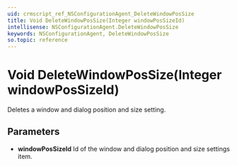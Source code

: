 ```yaml
---
uid: crmscript_ref_NSConfigurationAgent_DeleteWindowPosSize
title: Void DeleteWindowPosSize(Integer windowPosSizeId)
intellisense: NSConfigurationAgent.DeleteWindowPosSize
keywords: NSConfigurationAgent, DeleteWindowPosSize
so.topic: reference
---
```


# Void DeleteWindowPosSize(Integer windowPosSizeId)

Deletes a window and dialog position and size setting.

## Parameters

* **windowPosSizeId** Id of the window and dialog position and size settings item.

